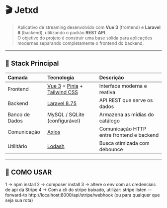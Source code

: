 # 🎬 Jetxd

> Aplicativo de streaming desenvolvido com **Vue 3** (frontend) e **Laravel 8** (backend), utilizando o padrão **REST API**.  
> O objetivo do projeto é construir uma base sólida para aplicações modernas separando completamente o frontend do backend.

---

## 🧩 Stack Principal

| Camada | Tecnologia | Descrição |
|:--------|:------------|:------------|
| Frontend | [Vue 3](https://vuejs.org/) + [Pinia](https://pinia.vuejs.org/) + [Tailwind CSS](https://tailwindcss.com/) | Interface moderna e reativa |
| Backend | [Laravel 8.75](https://laravel.com/) | API REST que serve os dados |
| Banco de Dados | MySQL / SQLite (configurável) | Armazena as mídias do catálogo |
| Comunicação | [Axios](https://axios-http.com/) | Comunicação HTTP entre frontend e backend |
| Utilitário | [Lodash](https://lodash.com/) | Busca otimizada com debounce |

---

## 🧠 COMO USAR
1 -> npm install
2 -> composer install
3 -> altere o env com as credenciais de api da Stripe
4 -> Com a cli do stripe baixado, utilizar: stripe listen --forward-to http://localhost:8000/api/stripe/webhook (ou para qualquer que seja sua rota)

